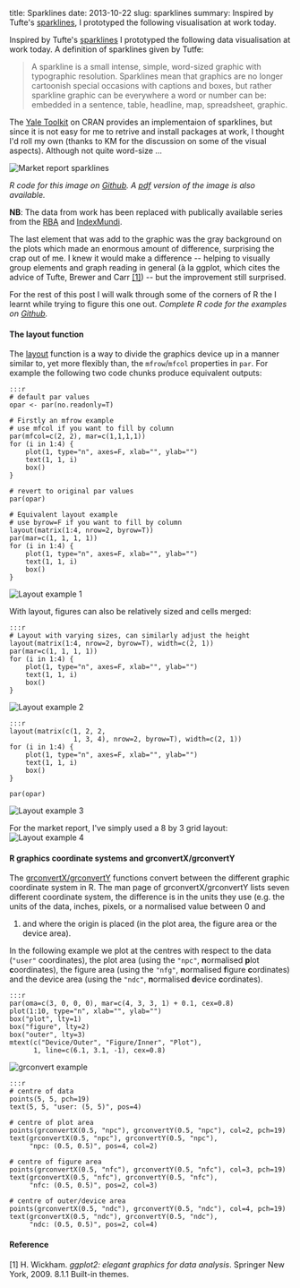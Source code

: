 title: Sparklines
date: 2013-10-22
slug: sparklines
summary: Inspired by Tufte's
    [sparklines](http://www.edwardtufte.com/bboard/q-and-a-fetch-msg?msg_id=0001OR),
    I prototyped the following visualisation at work today.

Inspired by Tufte's
[sparklines](http://www.edwardtufte.com/bboard/q-and-a-fetch-msg?msg_id=0001OR)
I prototyped the following data visualisation at work today. A
definition of sparklines given by Tutfe:

> A sparkline is a small intense, simple, word-sized graphic with
> typographic resolution. Sparklines mean that graphics are no
> longer cartoonish special occasions with captions and boxes, but
> rather sparkline graphic can be everywhere a word or number can
> be: embedded in a sentence, table, headline, map, spreadsheet,
> graphic.

The [Yale Toolkit](http://cran.r-project.org/web/packages/YaleToolkit/)
on CRAN provides an implementaion of sparklines, but since it is not
easy for me to retrive and install packages at work, I thought I'd roll
my own (thanks to KM for the discussion on some of the visual aspects).
Although not quite word-size ...

![Market report sparklines](/static/images/sparklines.png "Market report sparklines")

_R code for this image on
[Github](https://github.com/mngu2382/mngu2382.github.io/blob/src/extra/sparklines/sparklines.R). A
[pdf](/static/images/sparklines.pdf) version of the image is also
available._

__NB__: The data from work has been replaced with publically available
series from the [RBA](http://www.rba.gov.au/statistics/by-subject.html)
and [IndexMundi](http://www.indexmundi.com/commodities/).

The last element that was add to the graphic was the gray background
on the  plots which made an enormous amount of difference, surprising
the crap out of me. I knew it would make a difference -- helping to
visually group elements and graph reading in general (&agrave; la
ggplot, which cites the advice of Tufte, Brewer and Carr
[\[1\]](#ref1)) -- but the improvement still surprised.

For the rest of this post I will walk through some of the corners of
R the I learnt while trying to figure this one out. _Complete R code
for the examples on
[Github](https://github.com/mngu2382/mngu2382.github.io/blob/src/extra/sparklines/examples.R)._

#### The layout function
The
[layout](http://stat.ethz.ch/R-manual/R-devel/library/graphics/html/layout.html)
function is a way to divide the graphics device up in a
manner similar to, yet more flexibly than, the `mfrow`/`mfcol`
properties in `par`. For example the following two code chunks produce
equivalent outputs:

    :::r
    # default par values
    opar <- par(no.readonly=T)
    
    # Firstly an mfrow example
    # use mfcol if you want to fill by column
    par(mfcol=c(2, 2), mar=c(1,1,1,1))
    for (i in 1:4) {
        plot(1, type="n", axes=F, xlab="", ylab="")
        text(1, 1, i)
        box()
    }
    
    # revert to original par values
    par(opar)
    
    # Equivalent layout example
    # use byrow=F if you want to fill by column
    layout(matrix(1:4, nrow=2, byrow=T))
    par(mar=c(1, 1, 1, 1))
    for (i in 1:4) {
        plot(1, type="n", axes=F, xlab="", ylab="")
        text(1, 1, i)
        box()
    }

![Layout example 1](/static/images/sparklines_example1.png "Using layout to achieve the same result as mfrow/mfcol")

With layout, figures can also be relatively sized and cells merged:

    :::r
    # Layout with varying sizes, can similarly adjust the height
    layout(matrix(1:4, nrow=2, byrow=T), width=c(2, 1))
    par(mar=c(1, 1, 1, 1))
    for (i in 1:4) {
        plot(1, type="n", axes=F, xlab="", ylab="")
        text(1, 1, i)
        box()
    }

![Layout example 2](/static/images/sparklines_example2.png "Layout with resized figures")

    :::r
    layout(matrix(c(1, 2, 2,
                    1, 3, 4), nrow=2, byrow=T), width=c(2, 1))
    for (i in 1:4) {
        plot(1, type="n", axes=F, xlab="", ylab="")
        text(1, 1, i)
        box()
    }
    
    par(opar)

![Layout example 3](/static/images/sparklines_example3.png "Layout with merged cells")

For the market report, I've simply used a 8  by 3 grid layout:
![Layout example 4](/static/images/sparklines_example4.png "Layout used in market report")

#### R graphics coordinate systems and grconvertX/grconvertY
The [grconvertX/grconvertY](http://stat.ethz.ch/R-manual/R-devel/library/graphics/html/convertXY.html)
functions convert between the different graphic coordinate system in
R. The man page of grconvertX/grconvertY lists seven different
coordinate system, the difference is in the units they use (e.g. the
units of the data, inches, pixels, or a normalised value between 0 and
1) and where the origin is placed (in the plot area, the figure area or
the device area).

In the following example we plot at the centres with respect to the
data (`"user"` coordinates), the plot area (using the `"npc"`,
**n**ormalised **p**lot **c**oordinates), the figure area (using the
`"nfg"`, **n**ormalised **f**igure **c**ordinates) and the device area
(using the `"ndc"`, **n**ormalised **d**evice **c**ordinates).

    :::r
    par(oma=c(3, 0, 0, 0), mar=c(4, 3, 3, 1) + 0.1, cex=0.8)
    plot(1:10, type="n", xlab="", ylab="")
    box("plot", lty=1)
    box("figure", lty=2)
    box("outer", lty=3)
    mtext(c("Device/Outer", "Figure/Inner", "Plot"),
          1, line=c(6.1, 3.1, -1), cex=0.8)

![grconvert example](/static/images/sparklines_example5.png "grconvert example")

    :::r
    # centre of data
    points(5, 5, pch=19)
    text(5, 5, "user: (5, 5)", pos=4)
    
    # centre of plot area
    points(grconvertX(0.5, "npc"), grconvertY(0.5, "npc"), col=2, pch=19)
    text(grconvertX(0.5, "npc"), grconvertY(0.5, "npc"),
         "npc: (0.5, 0.5)", pos=4, col=2)
    
    # centre of figure area
    points(grconvertX(0.5, "nfc"), grconvertY(0.5, "nfc"), col=3, pch=19)
    text(grconvertX(0.5, "nfc"), grconvertY(0.5, "nfc"),
         "nfc: (0.5, 0.5)", pos=2, col=3)
    
    # centre of outer/device area
    points(grconvertX(0.5, "ndc"), grconvertY(0.5, "ndc"), col=4, pch=19)
    text(grconvertX(0.5, "ndc"), grconvertY(0.5, "ndc"),
         "ndc: (0.5, 0.5)", pos=2, col=4)

#### Reference
<a name="ref1"> </a>
[1] H. Wickham. _ggplot2: elegant graphics for data analysis_. Springer
New York, 2009. 8.1.1 Built-in themes.
